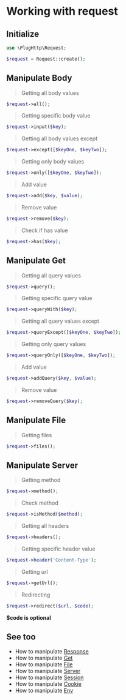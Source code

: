 # Working with request

## Initialize
```php
use \PlugHttp\Request;

$request = Request::create();
```

## Manipulate Body

>  Getting all body values
```php
$request->all();
```

> Getting specific body value
```php
$request->input($key);
```

> Getting all body values except
```php
$request->except([$keyOne, $keyTwo]);
```

> Getting only body values
```php
$request->only([$keyOne, $keyTwo]);
```

> Add value
```php
$request->add($key, $value);
```

> Remove value
```php
$request->remove($key);
```

> Check if has value
```php
$request->has($key);
```

## Manipulate Get

>  Getting all query values
```php
$request->query();
```

> Getting specific query value
```php
$request->queryWith($key);
```

> Getting all query values except
```php
$request->queryExcept([$keyOne, $keyTwo]);
```

> Getting only query values
```php
$request->queryOnly([$keyOne, $keyTwo]);
```

> Add value
```php
$request->addQuery($key, $value);
```

> Remove value
```php
$request->removeQuery($key);
```

## Manipulate File

> Getting files
```php
$request->files();
```

## Manipulate Server

> Getting method
```php
$request->method();
```

> Check method
```php
$request->isMethod($method);
```

> Getting all headers
```php
$request->headers();
```

> Getting specific header value
```php
$request->header('Content-Type');
```

> Getting url
```php
$request->getUrl();
```

> Redirecting
```php
$request->redirect($url, $code);
```
**$code is optional**

## See too
* How to manipulate [Response](response.md)
* How to manipulate [Get](get.md)
* How to manipulate [File](file.md)
* How to manipulate [Server](server.md)
* How to manipulate [Session](session.md)
* How to manipulate [Cookie](cookie.md)
* How to manipulate [Env](env.md)